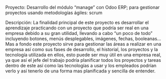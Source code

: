 Proyecto: Desarrollo del módulo “manage” con Odoo ERP; para gestionar proyectos usando metodologías ágiles: scrum

Descripción: La finalidad principal de este proyecto es desarrollar el aprendizaje practicando con un proyecto que podría ser real en una empresa debido a su gran utilidad, llevando a cabo “un poco de todo” incluyendo botones,
menús desplegables, imágenes, fechas, booleanas…
Mas a fondo este proyecto sirve para gestionar las áreas a realizar en una empresa así como sus fases de desarrollo, el historial, los proyectos y la tecnología utilizada en ellos, esto puede ser muy útil en una empresa real,
ya que así el jefe del trabajo podría planificar todos los proyectos y tareas dentro de este así como las tecnologías a usar y los empleados podrían verlo y así tenerlo de una forma mas planificada y sencilla de entender.

